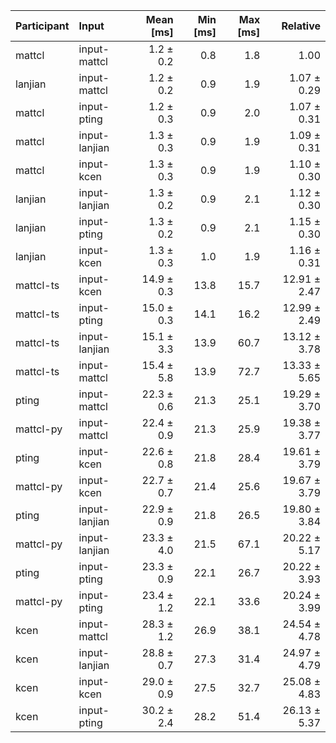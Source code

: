 | Participant | Input | Mean [ms] | Min [ms] | Max [ms] | Relative |
|:---|:---|---:|---:|---:|---:|
| mattcl | input-mattcl | 1.2 ± 0.2 | 0.8 | 1.8 | 1.00 |
| lanjian | input-mattcl | 1.2 ± 0.2 | 0.9 | 1.9 | 1.07 ± 0.29 |
| mattcl | input-pting | 1.2 ± 0.3 | 0.9 | 2.0 | 1.07 ± 0.31 |
| mattcl | input-lanjian | 1.3 ± 0.3 | 0.9 | 1.9 | 1.09 ± 0.31 |
| mattcl | input-kcen | 1.3 ± 0.3 | 0.9 | 1.9 | 1.10 ± 0.30 |
| lanjian | input-lanjian | 1.3 ± 0.2 | 0.9 | 2.1 | 1.12 ± 0.30 |
| lanjian | input-pting | 1.3 ± 0.2 | 0.9 | 2.1 | 1.15 ± 0.30 |
| lanjian | input-kcen | 1.3 ± 0.3 | 1.0 | 1.9 | 1.16 ± 0.31 |
| mattcl-ts | input-kcen | 14.9 ± 0.3 | 13.8 | 15.7 | 12.91 ± 2.47 |
| mattcl-ts | input-pting | 15.0 ± 0.3 | 14.1 | 16.2 | 12.99 ± 2.49 |
| mattcl-ts | input-lanjian | 15.1 ± 3.3 | 13.9 | 60.7 | 13.12 ± 3.78 |
| mattcl-ts | input-mattcl | 15.4 ± 5.8 | 13.9 | 72.7 | 13.33 ± 5.65 |
| pting | input-mattcl | 22.3 ± 0.6 | 21.3 | 25.1 | 19.29 ± 3.70 |
| mattcl-py | input-mattcl | 22.4 ± 0.9 | 21.3 | 25.9 | 19.38 ± 3.77 |
| pting | input-kcen | 22.6 ± 0.8 | 21.8 | 28.4 | 19.61 ± 3.79 |
| mattcl-py | input-kcen | 22.7 ± 0.7 | 21.4 | 25.6 | 19.67 ± 3.79 |
| pting | input-lanjian | 22.9 ± 0.9 | 21.8 | 26.5 | 19.80 ± 3.84 |
| mattcl-py | input-lanjian | 23.3 ± 4.0 | 21.5 | 67.1 | 20.22 ± 5.17 |
| pting | input-pting | 23.3 ± 0.9 | 22.1 | 26.7 | 20.22 ± 3.93 |
| mattcl-py | input-pting | 23.4 ± 1.2 | 22.1 | 33.6 | 20.24 ± 3.99 |
| kcen | input-mattcl | 28.3 ± 1.2 | 26.9 | 38.1 | 24.54 ± 4.78 |
| kcen | input-lanjian | 28.8 ± 0.7 | 27.3 | 31.4 | 24.97 ± 4.79 |
| kcen | input-kcen | 29.0 ± 0.9 | 27.5 | 32.7 | 25.08 ± 4.83 |
| kcen | input-pting | 30.2 ± 2.4 | 28.2 | 51.4 | 26.13 ± 5.37 |
